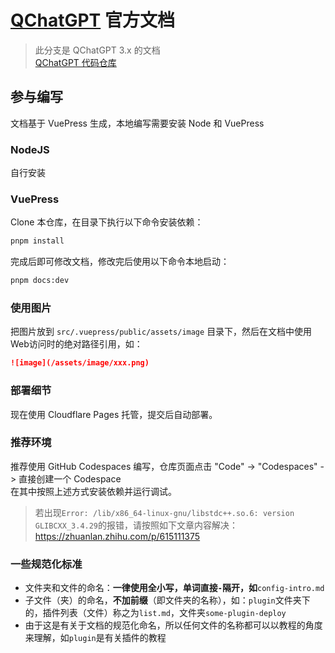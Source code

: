 # [QChatGPT](https://github.com/RockChinQ/QChatGPT) 官方文档
> 此分支是 QChatGPT 3.x 的文档  
> [QChatGPT 代码仓库](https://github.com/RockChinQ/QChatGPT)  

## 参与编写

文档基于 VuePress 生成，本地编写需要安装 Node 和 VuePress

### NodeJS

自行安装

### VuePress 

Clone 本仓库，在目录下执行以下命令安装依赖：

```bash
pnpm install
```

完成后即可修改文档，修改完后使用以下命令本地启动：

```bash
pnpm docs:dev
```

### 使用图片

把图片放到 `src/.vuepress/public/assets/image` 目录下，然后在文档中使用Web访问时的绝对路径引用，如：

```markdown
![image](/assets/image/xxx.png)
```

### 部署细节

现在使用 Cloudflare Pages 托管，提交后自动部署。

### 推荐环境

推荐使用 GitHub Codespaces 编写，仓库页面点击 "Code" -> "Codespaces" -> 直接创建一个 Codespace  
在其中按照上述方式安装依赖并运行调试。

> 若出现`Error: /lib/x86_64-linux-gnu/libstdc++.so.6: version GLIBCXX_3.4.29`的报错，请按照如下文章内容解决：  
> https://zhuanlan.zhihu.com/p/615111375

### 一些规范化标准

- 文件夹和文件的命名：**一律使用全小写，单词直接`-`隔开，如**`config-intro.md`
- 子文件（夹）的命名，**不加前缀**（即文件夹的名称），如：`plugin`文件夹下的，插件列表（文件）称之为`list.md`，文件夹`some-plugin-deploy`
- 由于这是有关于文档的规范化命名，所以任何文件的名称都可以以教程的角度来理解，如`plugin`是有关插件的教程

